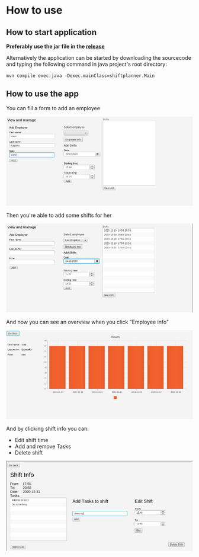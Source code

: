 # How to use



## How to start application

__Preferably use the jar file in the [release](https://github.com/LauriKajakko/ot-harjoitustyo/releases/tag/v1.1)__

Alternatively the application can be started by downloading the sourcecode and typing the following command in java project's root directory:

```
mvn compile exec:java -Dexec.mainClass=shiftplanner.Main
```

## How to use the app

You can fill a form to add an employee

<img src=https://github.com/LauriKajakko/ot-harjoitustyo/blob/main/documentation/images/Screenshot%20from%202020-12-20%2015-45-03.png/>

Then you're able to add some shifts for her

<img src=https://github.com/LauriKajakko/ot-harjoitustyo/blob/main/documentation/images/Screenshot%20from%202020-12-20%2015-45-36.png />

And now you can see an overview when you click "Employee info"

<img src=https://github.com/LauriKajakko/ot-harjoitustyo/blob/main/documentation/images/employeeinfo.png />

And by clicking shift info you can:
  * Edit shift time
  * Add and remove Tasks
  * Delete shift
  
<img src=https://github.com/LauriKajakko/ot-harjoitustyo/blob/main/documentation/images/Screenshot%20from%202020-12-20%2015-47-12.png />

